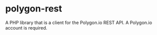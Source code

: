 # polygon-rest
A PHP library that is a client for the Polygon.io REST API. A Polygon.io account is required.

